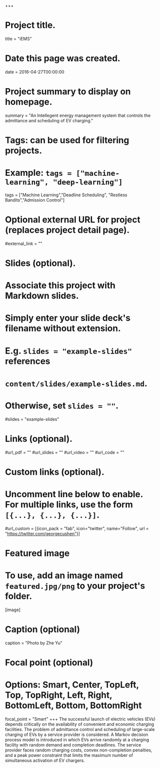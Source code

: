 +++
# Project title.
title = "iEMS"

# Date this page was created.
date = 2016-04-27T00:00:00

# Project summary to display on homepage.
summary = "An Intellegent energy management system that controls the admittance and scheduling of EV charging."

# Tags: can be used for filtering projects.
# Example: `tags = ["machine-learning", "deep-learning"]`
tags = ["Machine Learning","Deadline Scheduling", "Restless Bandits","Admission Control"]

# Optional external URL for project (replaces project detail page).
#external_link = ""

# Slides (optional).
#   Associate this project with Markdown slides.
#   Simply enter your slide deck's filename without extension.
#   E.g. `slides = "example-slides"` references 
#   `content/slides/example-slides.md`.
#   Otherwise, set `slides = ""`.
#slides = "example-slides"

# Links (optional).
#url_pdf = ""
#url_slides = ""
#url_video = ""
#url_code = ""

# Custom links (optional).
#   Uncomment line below to enable. For multiple links, use the form `[{...}, {...}, {...}]`.
#url_custom = [{icon_pack = "fab", icon="twitter", name="Follow", url = "https://twitter.com/georgecushen"}]

# Featured image
# To use, add an image named `featured.jpg/png` to your project's folder. 
[image]
  # Caption (optional)
  caption = "Photo by Zhe Yu"
  
  # Focal point (optional)
  # Options: Smart, Center, TopLeft, Top, TopRight, Left, Right, BottomLeft, Bottom, BottomRight
  focal_point = "Smart"
+++
The successful launch of electric vehicles (EVs) depends critically on the availability of convenient and economic charging facilities. The problem of admittance control and scheduling of large-scale charging of EVs by a service provider is considered. A Markov decision process model is introduced in which EVs arrive randomly at a charging facility with random demand and completion deadlines. The service provider faces random charging costs, convex non-completion penalties, and a peak power constraint that limits the maximum number of simultaneous activation of EV chargers.